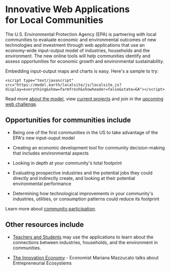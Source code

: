 # Innovative Web Applications for&nbsp;Local&nbsp;Communities 

The U.S. Environmental Protection Agency (EPA) is partnering with <span style="display:none" class="georgia">the Georgia Department of Economic Development Centers for Innovation and Georgia Tech to work with</span> local <span style="display:none" class="georgia">Georgia</span> communities to evaluate economic and environmental outcomes of new technologies and investment through web applications that use an economy-wide input-output model of industries, households and the environment. The new online tools will help communities identify and assess opportunities for economic growth and environmental sustainability.


Embedding input-output maps and charts is easy. Here's a sample to try:

```
<script type="text/javascript" src="https://model.earth/localsite/js/localsite.js?display=everything&show=farmfresh&showheader=false&state=GA"></script>
```

Read more [about the model](about), view [current projects](../../community/projects/) and join in the [upcoming web challenge](../../community/challenge/).


## Opportunities for communities include

- Being one of the first communities in the US to take advantage of the EPA's new input-ouput model

- Creating an economic development tool for community decision-making that includes environmental aspects

- Looking in depth at your community's total footprint

- Evaluating prospective industries and the potential jobs they could directly 
 and indirectly create, and looking at their potential environmental performance
 
- Determining how technological improvements in your community's industries, utilities, or
consumption patterns could reduce its footprint

Learn more about [community participation](communities). 

## Other resources include

- [Teachers&nbsp;and&nbsp;Students](./learn) may use the applications to learn about the connections
between industries, households, and the environment in communities.  

- [The Innovation Economy](https://hbr.org/podcast/2019/04/the-innovation-economy) - Economist Mariana Mazzucato talks about Entrepreneurial Ecosystems
